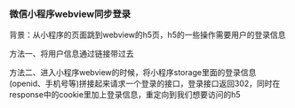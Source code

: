 ### 微信小程序webview同步登录

背景：从小程序的页面跳到webview的h5页，h5的一些操作需要用户的登录信息

方法一、将用户信息通过链接带过去

方法二、进入小程序webview的时候，将小程序storage里面的登录信息(openid、手机号等)拼接起来请求一个登录的接口，登录接口返回302，同时在response中的cookie里加上登录信息，重定向到我们想要访问的h5

